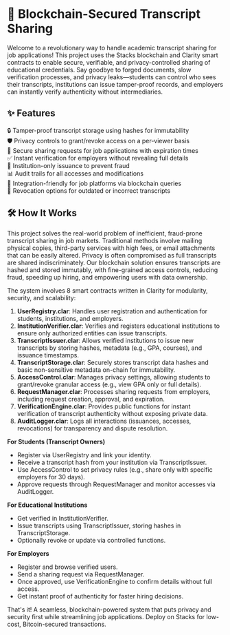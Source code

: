 # 📜 Blockchain-Secured Transcript Sharing

Welcome to a revolutionary way to handle academic transcript sharing for job applications! This project uses the Stacks blockchain and Clarity smart contracts to enable secure, verifiable, and privacy-controlled sharing of educational credentials. Say goodbye to forged documents, slow verification processes, and privacy leaks—students can control who sees their transcripts, institutions can issue tamper-proof records, and employers can instantly verify authenticity without intermediaries.

## ✨ Features

🔒 Tamper-proof transcript storage using hashes for immutability  
🛡️ Privacy controls to grant/revoke access on a per-viewer basis  
📩 Secure sharing requests for job applications with expiration times  
✅ Instant verification for employers without revealing full details  
🏫 Institution-only issuance to prevent fraud  
📊 Audit trails for all accesses and modifications  
💼 Integration-friendly for job platforms via blockchain queries  
🚫 Revocation options for outdated or incorrect transcripts

## 🛠 How It Works

This project solves the real-world problem of inefficient, fraud-prone transcript sharing in job markets. Traditional methods involve mailing physical copies, third-party services with high fees, or email attachments that can be easily altered. Privacy is often compromised as full transcripts are shared indiscriminately. Our blockchain solution ensures transcripts are hashed and stored immutably, with fine-grained access controls, reducing fraud, speeding up hiring, and empowering users with data ownership.

The system involves 8 smart contracts written in Clarity for modularity, security, and scalability:

1. **UserRegistry.clar**: Handles user registration and authentication for students, institutions, and employers.  
2. **InstitutionVerifier.clar**: Verifies and registers educational institutions to ensure only authorized entities can issue transcripts.  
3. **TranscriptIssuer.clar**: Allows verified institutions to issue new transcripts by storing hashes, metadata (e.g., GPA, courses), and issuance timestamps.  
4. **TranscriptStorage.clar**: Securely stores transcript data hashes and basic non-sensitive metadata on-chain for immutability.  
5. **AccessControl.clar**: Manages privacy settings, allowing students to grant/revoke granular access (e.g., view GPA only or full details).  
6. **RequestManager.clar**: Processes sharing requests from employers, including request creation, approval, and expiration.  
7. **VerificationEngine.clar**: Provides public functions for instant verification of transcript authenticity without exposing private data.  
8. **AuditLogger.clar**: Logs all interactions (issuances, accesses, revocations) for transparency and dispute resolution.

**For Students (Transcript Owners)**  
- Register via UserRegistry and link your identity.  
- Receive a transcript hash from your institution via TranscriptIssuer.  
- Use AccessControl to set privacy rules (e.g., share only with specific employers for 30 days).  
- Approve requests through RequestManager and monitor accesses via AuditLogger.

**For Educational Institutions**  
- Get verified in InstitutionVerifier.  
- Issue transcripts using TranscriptIssuer, storing hashes in TranscriptStorage.  
- Optionally revoke or update via controlled functions.

**For Employers**  
- Register and browse verified users.  
- Send a sharing request via RequestManager.  
- Once approved, use VerificationEngine to confirm details without full access.  
- Get instant proof of authenticity for faster hiring decisions.

That's it! A seamless, blockchain-powered system that puts privacy and security first while streamlining job applications. Deploy on Stacks for low-cost, Bitcoin-secured transactions.